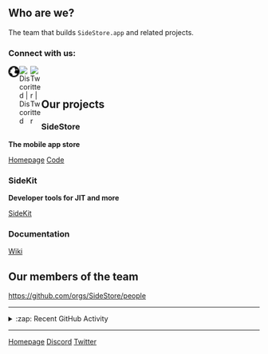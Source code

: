 <!-- 
Docs: How to use GitHub README and actions to auto-generate embedded content.
https://github.com/anuraghazra/github-readme-stats
https://www.youtube.com/watch?v=n6d4KHSKqGk
https://github.com/rahuldkjain/github-profile-readme-generator
 -->

## Who are we?

The team that builds `SideStore.app` and related projects.

### Connect with us:

<!--
[![Website](https://img.shields.io/website?label=sidestore.io&style=for-the-badge&url=https://sidestore.io)](https://sidestore.io)
[![Twitter Follow](https://img.shields.io/twitter/follow/sidestore_io?color=1DA1F2&logo=twitter&style=for-the-badge)](https://twitter.com/intent/follow?original_referer=https%3A%2F%2Fgithub.com%2Fsidestore&screen_name=sidestore)
[![GitHub Followers](https://img.shields.io/github/followers/sidestore?style=for-the-badge)]()
[![GitHub Sponsors](https://img.shields.io/github/sponsors/sidestore?style=for-the-badge
)]() 
-->

[<img align="left" alt="sidestore.io" width="22px" src="https://raw.githubusercontent.com/iconic/open-iconic/master/svg/globe.svg" />][website]
[<img align="left" alt="Discord | Discord" width="22px" src="https://cdn.jsdelivr.net/npm/simple-icons@v3/icons/discord.svg" />][discord]
[<img align="left" alt="Twitter | Twitter" width="22px" src="https://cdn.jsdelivr.net/npm/simple-icons@v3/icons/twitter.svg" />][twitter]

<br />
<br />

## Our projects

### SideStore

__The mobile app store__

[Homepage][website]
[Code][git.sidestore]

### SideKit

__Developer tools for JIT and more__

[SideKit][git.sidekit]

### Documentation

[Wiki][wiki]

## Our members of the team

https://github.com/orgs/SideStore/people

---

<details>
  <summary>:zap: Recent GitHub Activity</summary>

<!--START_SECTION:activity-->
1. 🗣 Commented on [#734](https://github.com/SideStore/SideStore/issues/734) in [SideStore/SideStore](https://github.com/SideStore/SideStore)
2. 🗣 Commented on [#757](https://github.com/SideStore/SideStore/issues/757) in [SideStore/SideStore](https://github.com/SideStore/SideStore)
3. 🗣 Commented on [#763](https://github.com/SideStore/SideStore/issues/763) in [SideStore/SideStore](https://github.com/SideStore/SideStore)
4. 🗣 Commented on [#734](https://github.com/SideStore/SideStore/issues/734) in [SideStore/SideStore](https://github.com/SideStore/SideStore)
5. 🗣 Commented on [#763](https://github.com/SideStore/SideStore/issues/763) in [SideStore/SideStore](https://github.com/SideStore/SideStore)
6. 🗣 Commented on [#757](https://github.com/SideStore/SideStore/issues/757) in [SideStore/SideStore](https://github.com/SideStore/SideStore)
7. 🗣 Commented on [#757](https://github.com/SideStore/SideStore/issues/757) in [SideStore/SideStore](https://github.com/SideStore/SideStore)
8. 🗣 Commented on [#763](https://github.com/SideStore/SideStore/issues/763) in [SideStore/SideStore](https://github.com/SideStore/SideStore)
9. 🗣 Commented on [#763](https://github.com/SideStore/SideStore/issues/763) in [SideStore/SideStore](https://github.com/SideStore/SideStore)
10. 🗣 Commented on [#763](https://github.com/SideStore/SideStore/issues/763) in [SideStore/SideStore](https://github.com/SideStore/SideStore)
11. 🗣 Commented on [#763](https://github.com/SideStore/SideStore/issues/763) in [SideStore/SideStore](https://github.com/SideStore/SideStore)
12. 🗣 Commented on [#757](https://github.com/SideStore/SideStore/issues/757) in [SideStore/SideStore](https://github.com/SideStore/SideStore)
13. 🎉 Merged PR [#8](https://github.com/SideStore/anisette-servers/pull/8) in [SideStore/anisette-servers](https://github.com/SideStore/anisette-servers)
14. 💪 Opened PR [#8](https://github.com/SideStore/anisette-servers/pull/8) in [SideStore/anisette-servers](https://github.com/SideStore/anisette-servers)
15. 🗣 Commented on [#757](https://github.com/SideStore/SideStore/issues/757) in [SideStore/SideStore](https://github.com/SideStore/SideStore)
16. 🗣 Commented on [#784](https://github.com/SideStore/SideStore/issues/784) in [SideStore/SideStore](https://github.com/SideStore/SideStore)
17. 🗣 Commented on [#784](https://github.com/SideStore/SideStore/issues/784) in [SideStore/SideStore](https://github.com/SideStore/SideStore)
18. ❗️ Opened issue [#784](https://github.com/SideStore/SideStore/issues/784) in [SideStore/SideStore](https://github.com/SideStore/SideStore)
19. 🗣 Commented on [#783](https://github.com/SideStore/SideStore/issues/783) in [SideStore/SideStore](https://github.com/SideStore/SideStore)
20. ❗️ Closed issue [#783](https://github.com/SideStore/SideStore/issues/783) in [SideStore/SideStore](https://github.com/SideStore/SideStore)
<!--END_SECTION:activity-->

</details>

---

[Homepage][patreon] [Discord][discord] [Twitter][twitter]

<!--
- [Patreon][patreon]
- [OpenCollective][opencollective]
- [YouTube][youtube]
-->

[website]: https://sidestore.io
[wiki]: https://wiki.sidestore.io
[twitter]: https://twitter.com/sidestore_io
[discord]: https://discord.gg/sidestore-949183273383395328
[youtube]: https://youtube.com/TODO
[patreon]: https://www.patreon.com/SideStore
[opencollective]: https://opencollective.com/TODO
[git.sidestore]: https://github.com/SideStore/SideStore/
[git.sidekit]: https://github.com/SideStore/SideKit

